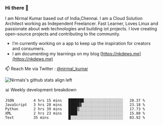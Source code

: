 ### Hi there 👋

 I am Nirmal Kumar based out of India,Chennai. I am a Cloud Solution Architect working as Independent Freelancer. Fast Learner, Loves Linux and passionate about web technologies and building iot projects. I love creating open-source projects and contributing to the community.

- I’m currently working on a app to keep up the inspiration for creators and consumers.
- I am documenting my learnings on my blog [https://nkdews.me](https://nkdews.me)

📫 Reach Me via  Twitter : [@nirmal_kumar](https://twitter.com/nirmal_kumar)

![Nirmals's github stats align left](https://github-readme-stats.vercel.app/api?username=nk-gears&show_icons=true)


📊 Weekly development breakdown

<!--START_SECTION:waka-->
```text
JSON         4 hrs 15 mins   ███████░░░░░░░░░░░░░░░░░░   28.37 % 
JavaScript   3 hrs 28 mins   █████▓░░░░░░░░░░░░░░░░░░░   23.18 % 
Python       2 hrs 39 mins   ████▒░░░░░░░░░░░░░░░░░░░░   17.73 % 
XML          2 hrs 23 mins   ████░░░░░░░░░░░░░░░░░░░░░   15.88 % 
Text         35 mins         █░░░░░░░░░░░░░░░░░░░░░░░░   03.92 % 
```
<!--END_SECTION:waka-->


